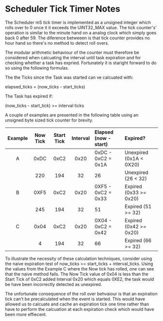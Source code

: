 #  Scheduler Tick Timer Notes

The Scheduler mS tick timer is implemented as a unsigned integer which rolls over to 0 once it it exceeds the UINT32_MAX value.   The tick counter's' operation is similar to the minute hand on a analog clock which simply goes back 0 after 59.  The diference betweeen is that tick counter provides no hour hand so there's no method to detect roll overs.  

The modular arithmetic behaviour of the counter must therefore be considered when calcuating the interval until task expiration and for checking whether a task has expried.  Fortunately it is staright forward to do so using the following formulas.
  
The the Ticks since the Task was started can ve calcuated with:  
 
elapsed_ticks = (now_ticks - start_ticks)   
  
The Task has expired if:

(now_ticks - start_tick) >= interval ticks  
                           
A couple of examples are presented in the following table using an unsigned byte sized tick counter for brevity.
             
| Example    | Now Tick | Start Tick | Interval | Elapsed (now - start) | Expired?                |
|  :----:    | :----:   |  :----:    |  :----:  | :----                 | :----                   |
| A          | 0xDC     | 0xC2       | 0x20     | 0xDC - 0xC2 = 0x1A    | Unexpired (0x1A < 0X20) | 
|            | 220      | 194        | 32       | 26                    | Unexpired (26 < 32)     | 
| B          | 0XF5     | 0xC2       | 0x20     | 0XF5 - 0xC2 = 0x33    | Expired (0x33 >= 0x20)  |
|            | 245      | 194        | 32       | 51                    | Expired (51 >= 32)      |
| C          | 0x04     | 0xC2       | 0x20     | 0X04 - 0xC2 = 0x42    | Expired (0x42 >= 0x20)  |
|            | 4        | 194        | 32       | 66                    | Expired (66 >= 32)      | 
     
To illustrate the necessity of these calculation techniques, consider using the naive expiration test of now_ticks >= start_ticks + interval_ticks.  Using the values from the Example C where the Now tick has rolled, one can see that the naive method fails.  The Now Tick value of 0x04 is less than the Start Tick of 0xC2 added Interval 0x20 which equals 0XE2, the task would be have been incorrectly detected as unexpired.  

The unfortunate consequence of the roll over behvaiour is that an expiration tick can't be precalculated when the event is started.  This would have allowed us to calcuate and cache an expiration tick one time rather than have to perform the calcuation at each expiration check which would have been more effiecent.    
